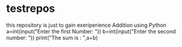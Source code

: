 # testrepos
this repository is just to gain exeriperience
Addition using Python
a=int(input("Enter the first Number: "))
b=int(input("Enter the second number: "))
print("The sum is : ",a+b)
